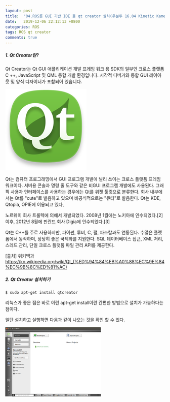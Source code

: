 ```yaml
---
layout: post
title:  "04.ROS를 GUI 기반 IDE 툴 qt creator 설치(우분투 16.04 Kinetic Kame)"
date:   2019-12-06 22:12:13 +0800
categories: ROS
tags: ROS qt creator
comments: true
---
```


##### 1. Qt Creator란?

Qt Creator는 Qt GUI 애플리케이션 개발 프레임 워크 용 SDK의 일부인 크로스 플랫폼 C ++, JavaScript 및 QML 통합 개발 환경입니다. 시각적 디버거와 통합 GUI 레이아웃 및 양식 디자이너가 포함되어 있습니다.

<img src="/assets/img/ros/QtProject-creator-icon.png" alt="image">


Qt는 컴퓨터 프로그래밍에서 GUI 프로그램 개발에 널리 쓰이는 크로스 플랫폼 프레임워크이다. 서버용 콘솔과 명령 줄 도구와 같은 비GUI 프로그램 개발에도 사용된다. 그래픽 사용자 인터페이스를 사용하는 경우에는 Qt를 위젯 툴킷으로 분류한다. 회사 내부에서는 Qt를 "cute"로 발음하고 있으며 비공식적으로는 "큐티"로 발음한다. Qt는 KDE, Qtopia, OPIE에 이용되고 있다,

노르웨이 회사 트롤텍에 의해서 개발되었다. 2008년 1월에는 노키아에 인수되었다.[2] 이후, 2012년 8월에 핀란드 회사 Digia에 인수되었다.[3]

Qt는 C++를 주로 사용하지만, 파이썬, 루비, C, 펄, 파스칼과도 연동된다. 수많은 플랫폼에서 동작하며, 상당히 좋은 국제화를 지원한다. SQL 데이터베이스 접근, XML 처리, 스레드 관리, 단일 크로스 플랫폼 파일 관리 API를 제공한다.

[출처] 위키백과 https://ko.wikipedia.org/wiki/Qt_(%ED%94%84%EB%A0%88%EC%9E%84%EC%9B%8C%ED%81%AC)

##### 2. Qt Creator 설치하기

```
$ sudo apt-get install qtcreator
```
리눅스가 좋은 점은 바로 이런 apt-get install이란 간편한 방법으로 설치가 가능하다는 점이다.

일단 설치하고 실행하면 다음과 같이 나오는 것을 확인 할 수 있다.

<img src="/assets/img/ros/qtcreator_ide.png" width="60%" height="60%" alt="image">
